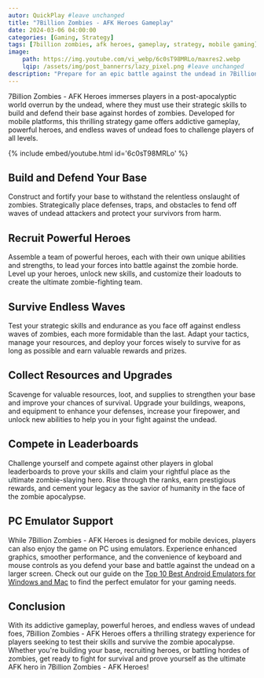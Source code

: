 ```yaml
---
autor: QuickPlay #leave unchanged
title: "7Billion Zombies - AFK Heroes Gameplay"
date: 2024-03-06 04:00:00
categories: [Gaming, Strategy]
tags: [7billion zombies, afk heroes, gameplay, strategy, mobile gaming]
image: 
    path: https://img.youtube.com/vi_webp/6c0sT98MRLo/maxres2.webp 
    lqip: /assets/img/post_bannerrs/lazy_pixel.png #leave unchanged
description: "Prepare for an epic battle against the undead in 7Billion Zombies - AFK Heroes, a thrilling strategy game that challenges players to build and defend their base against endless waves of zombies. Discover its strategic gameplay, powerful heroes, and how to survive the apocalypse in style on both mobile and PC with emulators."
---
```


7Billion Zombies - AFK Heroes immerses players in a post-apocalyptic world overrun by the undead, where they must use their strategic skills to build and defend their base against hordes of zombies. Developed for mobile platforms, this thrilling strategy game offers addictive gameplay, powerful heroes, and endless waves of undead foes to challenge players of all levels.

{% include embed/youtube.html id='6c0sT98MRLo' %}

## Build and Defend Your Base
Construct and fortify your base to withstand the relentless onslaught of zombies. Strategically place defenses, traps, and obstacles to fend off waves of undead attackers and protect your survivors from harm.

## Recruit Powerful Heroes
Assemble a team of powerful heroes, each with their own unique abilities and strengths, to lead your forces into battle against the zombie horde. Level up your heroes, unlock new skills, and customize their loadouts to create the ultimate zombie-fighting team.

## Survive Endless Waves
Test your strategic skills and endurance as you face off against endless waves of zombies, each more formidable than the last. Adapt your tactics, manage your resources, and deploy your forces wisely to survive for as long as possible and earn valuable rewards and prizes.

## Collect Resources and Upgrades
Scavenge for valuable resources, loot, and supplies to strengthen your base and improve your chances of survival. Upgrade your buildings, weapons, and equipment to enhance your defenses, increase your firepower, and unlock new abilities to help you in your fight against the undead.

## Compete in Leaderboards
Challenge yourself and compete against other players in global leaderboards to prove your skills and claim your rightful place as the ultimate zombie-slaying hero. Rise through the ranks, earn prestigious rewards, and cement your legacy as the savior of humanity in the face of the zombie apocalypse.

## PC Emulator Support
While 7Billion Zombies - AFK Heroes is designed for mobile devices, players can also enjoy the game on PC using emulators. Experience enhanced graphics, smoother performance, and the convenience of keyboard and mouse controls as you defend your base and battle against the undead on a larger screen. Check out our guide on the [Top 10 Best Android Emulators for Windows and Mac](https://quickplaymobile.github.io/posts/Top-10-Best-Android-Emulators-for-Windows-and-Mac/) to find the perfect emulator for your gaming needs.

## Conclusion
With its addictive gameplay, powerful heroes, and endless waves of undead foes, 7Billion Zombies - AFK Heroes offers a thrilling strategy experience for players seeking to test their skills and survive the zombie apocalypse. Whether you're building your base, recruiting heroes, or battling hordes of zombies, get ready to fight for survival and prove yourself as the ultimate AFK hero in 7Billion Zombies - AFK Heroes!

